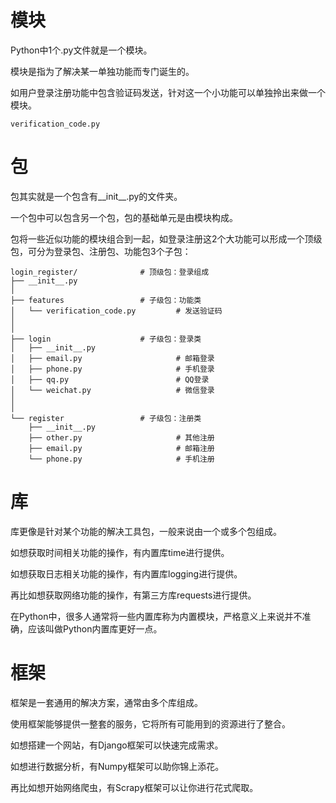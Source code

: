 # 模块

Python中1个.py文件就是一个模块。

模块是指为了解决某一单独功能而专门诞生的。

如用户登录注册功能中包含验证码发送，针对这一个小功能可以单独拎出来做一个模块。

```
verification_code.py
```



# 包

包其实就是一个包含有\_\_init\_\_.py的文件夹。

一个包中可以包含另一个包，包的基础单元是由模块构成。

包将一些近似功能的模块组合到一起，如登录注册这2个大功能可以形成一个顶级包，可分为登录包、注册包、功能包3个子包：

```
login_register/              # 顶级包：登录组成
├── __init__.py   
│
├── features                 # 子级包：功能类
│   └── verification_code.py         # 发送验证码
│
│
├── login                    # 子级包：登录类
│   ├── __init__.py
│   ├── email.py                     # 邮箱登录
│   ├── phone.py                     # 手机登录
│   ├── qq.py                        # QQ登录
│   └── weichat.py                   # 微信登录
│
│
└── register                 # 子级包：注册类
    ├── __init__.py
    ├── other.py                     # 其他注册
    ├── email.py                     # 邮箱注册
    └── phone.py                     # 手机注册
```



# 库

库更像是针对某个功能的解决工具包，一般来说由一个或多个包组成。

如想获取时间相关功能的操作，有内置库time进行提供。

如想获取日志相关功能的操作，有内置库logging进行提供。

再比如想获取网络功能的操作，有第三方库requests进行提供。

在Python中，很多人通常将一些内置库称为内置模块，严格意义上来说并不准确，应该叫做Python内置库更好一点。

# 框架

框架是一套通用的解决方案，通常由多个库组成。

使用框架能够提供一整套的服务，它将所有可能用到的资源进行了整合。

如想搭建一个网站，有Django框架可以快速完成需求。

如想进行数据分析，有Numpy框架可以助你锦上添花。

再比如想开始网络爬虫，有Scrapy框架可以让你进行花式爬取。
